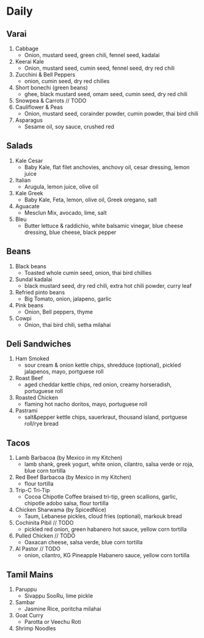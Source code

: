 # Daily
## Varai
1. Cabbage
    * Onion, mustard seed, green chili, fennel seed, kadalai
1. Keerai Kale
    * Onion, mustard seed, cumin seed, fennel seed, dry red chili
1. Zucchini & Bell Peppers
    * onion, cumin seed, dry red chilies
1. Short bonechi (green beans)
    * ghee, black mustard seed, omam seed, cumin seed, dry red chili
1. Snowpea & Carrots // TODO
1. Cauliflower & Peas
    * Onion, mustard seed, corainder powder, cumin powder, thai bird chili
1. Asparagus
    * Sesame oil, soy sauce, crushed red

## Salads
1. Kale Cesar
    * Baby Kale, flat filet anchovies, anchovy oil, cesar dressing, lemon juice
1. Italian
    * Arugula, lemon juice, olive oil
1. Kale Greek
    * Baby Kale, Feta, lemon, olive oil, Greek oregano, salt
1. Aguacate 
    * Mesclun Mix, avocado, lime, salt
1. Bleu
    * Butter lettuce & raddichio, white balsamic vinegar, blue cheese dressing, blue cheese, black pepper

## Beans
1. Black beans
    * Toasted whole cumin seed, onion, thai bird chillies
1. Sundal kadalai
    * black mustard seed, dry red chili, extra hot chili powder, curry leaf
1. Refried pinto beans
    * Big Tomato, onion, jalapeno, garlic
1. Pink beans
    * Onion, Bell peppers, thyme
1. Cowpi
    * Onion, thai bird chili, setha milahai

## Deli Sandwiches
1. Ham Smoked
    * sour cream & onion kettle chips, shredduce (optional), pickled jalapenos, mayo, portguese roll
1. Roast Beef
    * aged cheddar kettle chips, red onion, creamy horseradish, portuguese roll
1. Roasted Chicken
    * flaming hot nacho doritos, mayo, portuguese roll
1. Pastrami
    * salt&pepper kettle chips, sauerkraut, thousand island, portguese roll/rye bread

## Tacos
1. Lamb Barbacoa (by Mexico in my Kitchen)
    * lamb shank, greek yogurt, white onion, cilantro, salsa verde or roja, blue corn tortilla
1. Red Beef Barbacoa (by Mexico in my Kitchen)
    * flour tortilla
1. Trip-C Tri-Tip
    * Cocoa Chipotle Coffee braised tri-tip, green scallions, garlic, chipotle adobo salsa, flour tortilla
1. Chicken Sharwama (by SpicedNice)
    * Taum, Lebanese pickles, cloud fries (optional), markouk bread
1. Cochinita Pibil // TODO
    * pickled red onion, green habanero hot sauce, yellow corn tortilla
1. Pulled Chicken // TODO
    * Oaxacan cheese, salsa verde, blue corn tortilla
1. Al Pastor // TODO
    * onion, cilantro, KG Pineapple Habanero sauce, yellow corn tortilla

## Tamil Mains
1. Paruppu
    * Sivappu SooRu, lime pickle
1. Sambar
    * Jasmine Rice, poritcha milahai
1. Goat Curry
    * Parotta or Veechu Roti
1. Shrimp Noodles